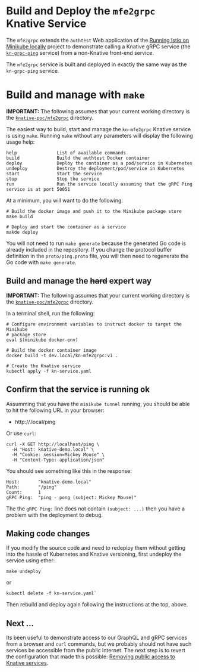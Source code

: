 # Build and Deploy the `mfe2grpc` Knative Service

The `mfe2grpc` extends the `authtest` Web application of the [Running Istio on Minikube locally](https://github.com/mikebway/k8s-istio-poc) project to 
demonstrate calling a Knative gRPC service (the [`kn-grpc-ping`](svc-grpc.md) service) from a non-Knative 
front-end service. 

The `mfe2grpc` service is built and deployed in exactly the same way as the `kn-grpc-ping` service. 

# Build and manage with `make`

**IMPORTANT:** The following assumes that your current working directory is the [`knative-poc/mfe2grpc`](../mfe2grpc)
directory.

The easiest way to build, start and manage the `kn-mfe2grpc` Knative service is using `make`. Running `make` without any
parameters will display the following usage help:

```text
help               List of available commands
build              Build the authtest Docker container
deploy             Deploy the container as a pod/service in Kubernetes
undeploy           Destroy the deployment/pod/service in Kubernetes
start              Start the service
stop               Stop the service
run                Run the service locally assuming that the gRPC Ping service is at port 50051
```

At a minimum, you will want to do the following:

```shell
# Build the docker image and push it to the Minikube package store 
make build

# Deploy and start the container as a service
makde deploy
```

You will not need to run `make generate` because the generated Go code is already included in the repository. If you 
change the protocol buffer definition in the `proto/ping.proto` file, you will then need to regenerate the Go code with
`make generate`.

## Build and manage the ~~hard~~ expert way

**IMPORTANT:** The following assumes that your current working directory is the [`knative-poc/mfe2grpc`](../mfe2grpc)
directory.

In a terminal shell, run the following:

```shell
# Configure environment variables to instruct docker to target the Minikube
# package store
eval $(minikube docker-env)

# Build the docker container image
docker build -t dev.local/kn-mfe2grpc:v1 .

# Create the Knative service  
kubectl apply -f kn-service.yaml
```

## Confirm that the service is running ok

Assumming that you have the `minikube tunnel` running, you should be able to hit the following URL in your browser:

* http://<your-system-name>.local/ping

Or use `curl`:

```shell
curl -X GET http://localhost/ping \
  -H "Host: knative-demo.local" \
  -H "Cookie: session=Mickey Mouse" \
  -H "Content-Type: application/json" 
````

You should see something like this in the response:

```text
Host:		"knative-demo.local"
Path:		"/ping"
Count:		1
gRPC Ping:	"ping - pong (subject: Mickey Mouse)"
```

The the `gRPC Ping:` line does not contain `(subject: ...)` then you have a problem with the deployment to debug.

## Making code changes

If you modify the source code and need to redeploy them without getting into the hassle of Kubernetes and Knative
versioning, first undeploy the service using ether:

```text
make undeploy
```

or

```text
kubectl delete -f kn-service.yaml`
```

Then rebuild and deploy again following the instructions at the top, above.

## Next ...

Its been useful to demonstrate access to our GraphQL and gRPC services from a browser and `curl` commands, but 
we probably should not have such services be accessible from the public internet. The next step is to revert the 
configuration that made this possible: [Removing public access to Knative services](private.md).